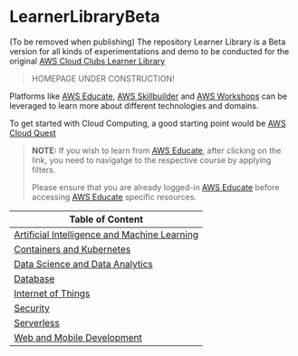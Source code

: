 # LearnerLibraryBeta
(To be removed when publishing) The repository Learner Library is a Beta version for all kinds of experimentations and demo to be conducted for the original [AWS Cloud Clubs Learner Library](https://github.com/build-on-aws/cloud-clubs-learner-library)

> HOMEPAGE UNDER CONSTRUCTION!

Platforms like [AWS Educate](https://www.awseducate.com/), [AWS Skillbuilder](https://explore.skillbuilder.aws/learn) and [AWS Workshops](https://workshops.aws/) can be leveraged to learn more about different technologies and domains.

To get started with Cloud Computing, a good starting point would be [AWS Cloud Quest](https://explore.skillbuilder.aws/learn/course/11458/play/42651/play-cloud-quest-cloud-practitioner)

> **__NOTE:__** If you wish to learn from [AWS Educate](https://www.awseducate.com/), after clicking on the link, you need to navigatge to the respective course by applying filters.
> 
> Please ensure that you are already logged-in [AWS Educate](https://www.awseducate.com/) before accessing [AWS Educate](https://www.awseducate.com/) specific resources.


| Table of Content                                              |
|---------------------------------------------------------------|
| [Artificial Intelligence and Machine Learning](/AI_ML)        |
| [Containers and Kubernetes](/Containers_Kubernetes)                                     |
| [Data Science and Data Analytics](/DataScience_DataAnalytics) |
| [Database](/Database)                                         |
| [Internet of Things](/IoT)                                    |
| [Security](/Security)                                         |
| [Serverless](/Serverless)                                     |
| [Web and Mobile Development](/Web_Mob_Development)                           |